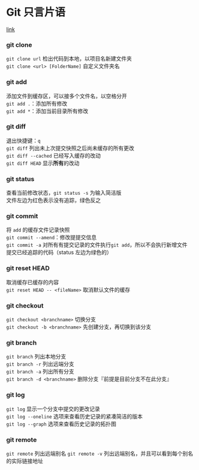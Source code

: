 # Git 只言片语

[link](http://gitref.org/zh/basic)

### git clone

`git clone url` 检出代码到本地，以项目名新建文件夹  
`git clone <url> [FolderName]` 自定义文件夹名

### git add

添加文件到缓存区，可以接多个文件名，以空格分开  
`git add .`：添加所有修改  
`git add *`：添加当前目录所有修改

### git diff

退出快捷键：`q`  
`git diff` 列出未上次提交快照之后尚未缓存的所有更改  
`git diff --cached` 已经写入缓存的改动  
`git diff HEAD` 显示**所有**的改动

### git status

查看当前修改状态，`git status -s` 为输入简洁版  
文件左边为红色表示没有追踪，绿色反之

### git commit

将 `add` 的缓存文件记录快照  
`git commit --amend`：修改提提交信息  
`git commit -a` 对所有有提交记录的文件执行`git add`，所以不会执行新增文件  
提交已经追踪的代码（status 左边为绿色的）

### git reset HEAD

取消缓存已缓存的内容  
`git reset HEAD -- <fileName>` 取消默认文件的缓存

### git checkout

`git checkout <branchname>` 切换分支  
`git checkout -b <branchname>` 先创建分支，再切换到该分支  

### git branch

`git branch` 列出本地分支  
`git branch -r` 列出远端分支  
`git branch -a` 列出所有分支  
`git branch -d <branchname>` 删除分支『前提是目前分支不在此分支』

### git log

`git log` 显示一个分支中提交的更改记录  
`git log --oneline` 选项来查看历史记录的紧凑简洁的版本  
`git log --graph` 选项来查看历史记录的拓扑图

### git remote

`git remote` 列出远端别名
`git remote -v` 列出远端别名，并且可以看到每个别名的实际链接地址